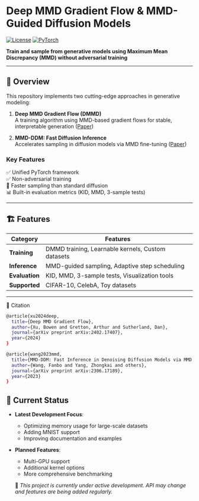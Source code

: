 # Deep MMD Gradient Flow & MMD-Guided Diffusion Models

[![License](https://img.shields.io/badge/License-Apache%202.0-blue.svg)](https://opensource.org/licenses/Apache-2.0)
[![PyTorch](https://img.shields.io/badge/PyTorch-%23EE4C2C.svg?logo=PyTorch&logoColor=white)](https://pytorch.org/)

**Train and sample from generative models using Maximum Mean Discrepancy (MMD) without adversarial training**

---

## 📌 Overview

This repository implements two cutting-edge approaches in generative modeling:

1. **Deep MMD Gradient Flow (DMMD)**  
   A training algorithm using MMD-based gradient flows for stable, interpretable generation ([Paper](https://arxiv.org/abs/2402.17407))

2. **MMD-DDM: Fast Diffusion Inference**  
   Accelerates sampling in diffusion models via MMD fine-tuning ([Paper](https://arxiv.org/abs/2306.17189))

### Key Features
✅ Unified PyTorch framework  
✅ Non-adversarial training  
🚀 Faster sampling than standard diffusion  
📊 Built-in evaluation metrics (KID, MMD, 3-sample tests)  

---

## 🏗️ Features

| Category       | Features |
|----------------|----------|
| **Training**   | DMMD training, Learnable kernels, Custom datasets |
| **Inference**  | MMD-guided sampling, Adaptive step scheduling |
| **Evaluation** | KID, MMD, 3-sample tests, Visualization tools |
| **Supported**  | CIFAR-10, CelebA, Toy datasets |

---

📜 Citation
```bash
@article{xu2024deep,
  title={Deep MMD Gradient Flow},
  author={Xu, Bowen and Gretton, Arthur and Sutherland, Dan},
  journal={arXiv preprint arXiv:2402.17407},
  year={2024}
}

@article{wang2023mmd,
  title={MMD-DDM: Fast Inference in Denoising Diffusion Models via MMD Finetuning},
  author={Wang, Fanbo and Yang, Zhongkai and others},
  journal={arXiv preprint arXiv:2306.17189},
  year={2023}
}
```

## 🚦 Current Status

- **Latest Development Focus**:
  - Optimizing memory usage for large-scale datasets
  - Adding MNIST support
  - Improving documentation and examples

- **Planned Features**:
  - Multi-GPU support
  - Additional kernel options
  - More comprehensive benchmarking
 
  🚧 *This project is currently under active development. API may change and features are being added regularly.*

